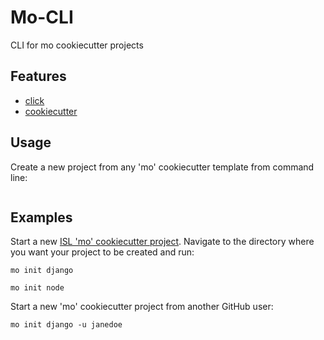 # Mo-CLI
CLI for mo cookiecutter projects

## Features
* [click](https://github.com/pallets/click)
* [cookiecutter](https://github.com/audreyr/cookiecutter)

## Usage
Create a new project from any 'mo' cookiecutter template from command line:

```
```

## Examples
Start a new [ISL 'mo' cookiecutter project](https://github.com/istrategylabs?utf8=%E2%9C%93&query=mo).  Navigate to the directory where you want your project to be created and run:
```
mo init django
```
```
mo init node
```

Start a new 'mo' cookiecutter project from another GitHub user:
```
mo init django -u janedoe
```
